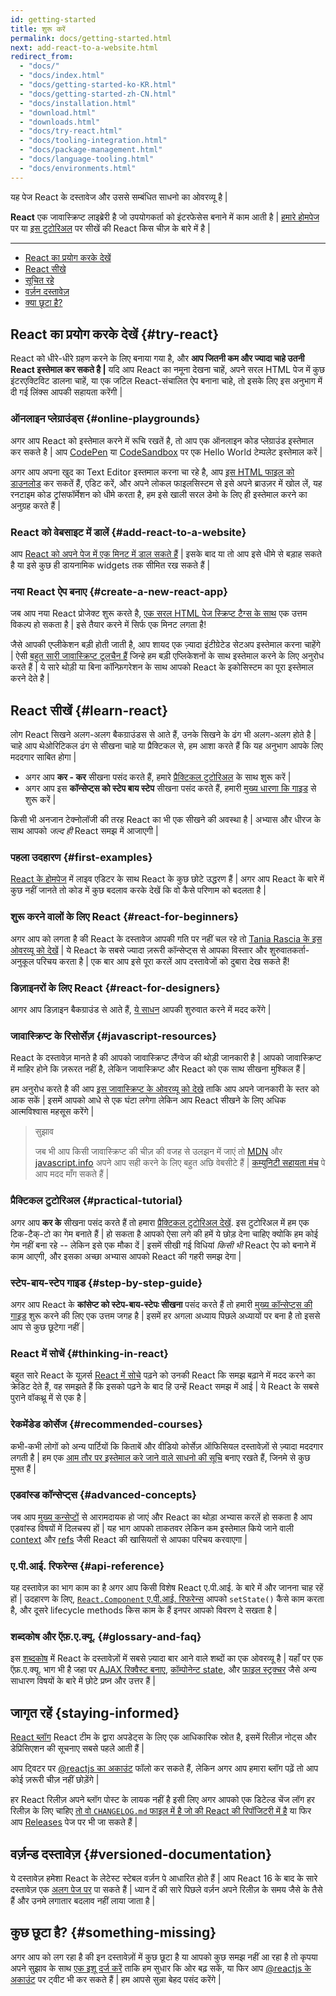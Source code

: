 ```yaml
---
id: getting-started
title: शुरू करें 
permalink: docs/getting-started.html
next: add-react-to-a-website.html
redirect_from:
  - "docs/"
  - "docs/index.html"
  - "docs/getting-started-ko-KR.html"
  - "docs/getting-started-zh-CN.html"
  - "docs/installation.html"
  - "download.html"
  - "downloads.html"
  - "docs/try-react.html"
  - "docs/tooling-integration.html"
  - "docs/package-management.html"
  - "docs/language-tooling.html"
  - "docs/environments.html"
---
```


यह पेज React के दस्तावेज और उससे सम्बंधित साधनो का ओवरव्यू है |

**React** एक जावास्क्रिप्ट लाइब्रेरी है जो उपयोगकर्ता को इंटरफेसेस बनाने में काम आती है | [हमारे होमपेज](/) पर या [इस टुटोरिअल](/tutorial/tutorial.html) पर सीखें की React किस चीज़ के बारे में है |

 ---
 
 - [React का प्रयोग करके देखें](#try-react)
 - [React सीखे](#learn-react)
 - [सूचित रहे](#staying-informed)
 - [वर्ज़न दस्तावेज़](#versioned-documentation)
 - [क्या छूटा है?](#something-missing )
 
## React का प्रयोग करके देखें {#try-react}

React को धीरे-धीरे ग्रहण करने के लिए बनाया गया है, और  **आप जितनी कम और ज्यादा चाहे उतनी React इस्तेमाल कर सकते है |** यदि आप React का नमूना देखना चाहें, अपने सरल HTML पेज में कुछ इंटरएक्टिविट डालना चाहें, या एक जटिल React-संचालित ऐप बनाना चाहे, तो इसके लिए इस अनुभाग में दी गई लिंक्स आपकी सहायता करेंगी | 

### ऑनलाइन प्लेग्राउंड्स {#online-playgrounds}

अगर आप React को इस्तेमाल करने में रूचि रखतें है, तो आप एक ऑनलाइन कोड प्लेग्राउंड इस्तेमाल कर सकते है | आप [CodePen](codepen://hello-world) या [CodeSandbox](https://codesandbox.io/s/new) पर एक Hello World टेम्पलेट इस्तेमाल करें |

अगर आप अपना खुद का Text Editor इस्तमाल करना चा रहे है, आप [इस HTML फाइल को डाउनलोड](https://raw.githubusercontent.com/reactjs/reactjs.org/master/static/html/single-file-example.html) कर सकतें हैं, एडिट करें, और अपने लोकल फाइलसिस्टम से इसे अपने ब्राउज़र में खोल लें, यह रनटाइम कोड ट्रांसफॉर्मेशन को धीमे करता है, हम इसे खाली सरल डेमो के लिए ही इस्तेमाल करने का अनुग्रह करते हैं |

### React को वेबसाइट में डालें {#add-react-to-a-website}

आप [React को अपने पेज में एक मिनट में डाल सकते हैं](/docs/add-react-to-a-website.html) | इसके बाद या तो आप इसे धीमे से बड़ाह सकते है या इसे कुछ ही डायनामिक widgets तक सीमित रख सकते हैं |

### नया React ऐप बनाए {#create-a-new-react-app}

जब आप नया React प्रोजेक्ट शुरू करते है, [एक सरल HTML पेज स्क्रिप्ट टैग्स के साथ](/docs/add-react-to-a-website.html) एक उत्तम विकल्प हो सकता है |  इसे तैयार करने में सिर्फ एक मिनट लगता है!

जैसे आपकी एप्लीकेशन बड़ी होती जाती है, आप शायद एक ज़्यादा इंटीग्रेटेड सेटअप इस्तेमाल करना चाहेंगे |  ऐसी [बहुत सारी जावास्क्रिप्ट टूलचैन हैं](/docs/create-a-new-react-app.html) जिन्हे हम बड़ी एप्लिकेशनों के साथ इस्तेमाल करने के लिए अनुरोध करते हैं | ये सारे थोड़ी या बिना कॉन्फ़िगरेशन के साथ आपको React के इकोसिस्टम का पूरा इस्तेमाल करने देते है | 

## React सीखें {#learn-react}

लोग React सिखने अलग-अलग बैकग्राउंडस से आते हैं, उनके सिखने के ढंग भी अलग-अलग होते है | चाहे आप थेओरिटिकल ढंग से सीखना चाहे या प्रैक्टिकल से, हम आशा करते हैं कि यह अनुभाग आपके लिए मददगार साबित होगा |

* अगर आप **कर - कर** सीखना पसंद करते हैं, हमारे [प्रैक्टिकल टुटोरिअल](/tutorial/tutorial.html) के साथ शुरू करें | 
* अगर आप इस **कॉन्सेप्ट्स को स्टेप बाय स्टेप** सीखना पसंद करते हैं, हमारी [मुख्य धारणा कि गाइड](/docs/hello-world.html) से शुरू करें |

किसी भी अनजान  टेक्नोलॉजी की तरह React का भी एक सीखने की अवस्था है | अभ्यास और धीरज के साथ आपको *जल्द ही* React समझ में आजाएगी |

### पहला उदहारण {#first-examples}

[React के होमपेज](/) में लाइव एडिटर के साथ React के कुछ छोटे उद्धरण हैं | अगर आप React के बारे में कुछ नहीं जानते तो कोड में कुछ बदलाव करके देखें कि वो कैसे परिणाम को बदलता है |

### शुरू करने वालों के लिए React {#react-for-beginners}

अगर आप को लगता है की React के दस्तावेज आपकी गति पर नहीं चल रहे तो [Tania Rascia के इस ओवरव्यू को देखें](https://www.taniarascia.com/getting-started-with-react/) | ये React के सबसे ज्यादा ज़रूरी कॉन्सेप्ट्स से आपका विस्तार और शुरुवातकर्ता-अनुकूल परिचय करता है | एक बार आप इसे पूरा करलें आप दस्तावेजों को दुबारा देख सकते हैं!

### डिज़ाइनरों के लिए React {#react-for-designers}

आगर आप डिज़ाइन बैकग्राउंड से आते हैं, [ये साधन](https://reactfordesigners.com/) आपकी शुरुवात करने में मदद करेंगे |

### जावास्क्रिप्ट के रिसोर्सेज़ {#javascript-resources}

React के दस्तावेज़ मानते है की आपको जावास्क्रिप्ट लैंग्वेज की थोड़ी जानकारी है | आपको जावास्क्रिप्ट में माहिर होने कि ज़रूरत नहीं है, लेकिन जावास्क्रिप्ट और React को एक साथ सीखना मुश्किल हैं |

हम अनुरोध करते है की आप [इस जावास्क्रिप्ट के ओवरव्यू को देखे](https://developer.mozilla.org/en-US/docs/Web/JavaScript/A_re-introduction_to_JavaScript) ताकि आप अपने जानकारी के स्तर को आक सकें | इसमें आपको आधे से एक घंटा लगेगा लेकिन आप React सीखने के लिए अधिक आत्मविश्वास महसूस करेंगे |

>सुझाव 
>
>जब भी आप किसी जावास्क्रिप्ट की चीज़ की वजह से उलझन में जाएं तो [MDN](https://developer.mozilla.org/en-US/docs/Web/JavaScript) और  [javascript.info](https://javascript.info/) अपने आप सही करने के लिए बहुत अछि वेबसीटे हैं | [कम्युनिटी सहायता मंच](/community/support.html) पे आप मदद माँग सकते हैं |

### प्रैक्टिकल टुटोरिअल {#practical-tutorial}

अगर आप **कर के** सीखना पसंद करते हैं तो हमारा [प्रैक्टिकल टुटोरिअल देखें](/tutorial/tutorial.html). इस टुटोरिअल में हम एक टिक-टैक्-टो का गेम बनाते हैं | हो सकता है आपको ऐसा लगे की हमें ये छोड़ देना चाहिए क्योकि हम कोई गेम नहीं बना रहे -- लेकिन इसे एक मौका दें | इसमें सीखी गई विधियां *किसी भी* React ऐप को बनाने में काम आएगी, और इसका अच्छा अभ्यास आपको React की गहरी समझ देगा | 

### स्टेप-बाय-स्टेप गाइड {#step-by-step-guide}

अगर आप React के **कांसेप्ट को स्टेप-बाय-स्टेपः सीखना** पसंद करते हैं तो हमारी [मुख्य कॉन्सेप्ट्स की गाइड](/docs/hello-world.html) शुरू करने की लिए एक उत्तम जगह है | इसमें हर अगला अध्याय पिछले अध्यायों पर बना है तो इससे आप से कुछ छूटेगा नहीं |

### React में सोचें {#thinking-in-react}

बहुत सारे React के यूज़र्स [React में सोचे](/docs/thinking-in-react.html) पढ़ने को उनकी React कि समझ बढ़ाने में मदद करने का क्रेडिट देते हैं, वह समझते हैं कि इसको पढ़ने के बाद हि उन्हें React समझ में आई | ये React के सबसे पुराने वॉकथ्रू में से एक है | 

### रेकमेंडेड कोर्सेज {#recommended-courses}

कभी-कभी लोगों को अन्य पार्टियों कि किताबें और वीडियो कोर्सेज़ ऑफिसियल दस्तावेज़ों से ज़्यादा मददगार लगती है | हम एक [आम तौर पर इस्तेमाल करे जाने वाले साधनो की  सूचि](/community/courses.html) बनाए रखते हैं, जिनमे से कुछ मुफ्त हैं |

### एडवांस्ड कॉन्सेप्ट्स {#advanced-concepts}

जब आप [मुख्य कन्सेप्टों](#main-concepts) से आरामदायक हो जाएं और React का थोड़ा अभ्यास करलें हो सकता है आप एडवांस्ड विषयों में दिलचस्प हों | यह भाग आपको ताकतवर लेकिन कम इस्तेमाल किये जाने वाली [context](/docs/context.html) और [refs](/docs/refs-and-the-dom.html) जैसी React की खासियतों से आपका परिचय करवाएगा  |

### ए.पी.आई. रिफरेन्स {#api-reference}

यह दस्तावेज़ का भाग काम का है अगर आप किसी विशेष React ए.पी.आई. के बारे में और जानना चाह रहें हों | उदहारण के लिए, [`React.Component` ए.पी.आई. रिफरेन्स](/docs/react-component.html) आपको `setState()` कैसे काम करता है, और दूसरे lifecycle methods किस काम के हैं इनपर आपको विवरण दे सखता है | 

### शब्दकोष और ऍफ़.ए.क्यू. {#glossary-and-faq}

इस [शब्दकोष](/docs/glossary.html) में React के दस्तावेज़ों में सबसे ज़्यादा बार आने वाले शब्दों का एक ओवरव्यू है | यहाँ पर एक ऍफ़.ए.क्यू. भाग भी है जहा पर [AJAX रिक्वैस्ट बनाए](/docs/faq-ajax.html), [कॉम्पोनेन्ट state](/docs/faq-state.html), और [फाइल स्ट्रक्चर](/docs/faq-structure.html)  जैसे अन्य साधारण विषयों के बारे में छोटे प्रष्न और उत्तर हैं |

## जागृत रहें {staying-informed}

[React ब्लॉग](/blog/) React टीम के द्वारा अपडेट्स के लिए एक आधिकारिक स्रोत है, इसमें रिलीज़ नोट्स और डेप्रिसिएशन की सूचनाए सबसे पहले आती हैं | 

आप ट्विटर पर [@reactjs का अकाउंट](https://twitter.com/reactjs) फॉलो कर सकते हैं, लेकिन अगर आप हमारा ब्लॉग पढ़ें तो आप कोई ज़रूरी चीज़ नहीं छोड़ेंगे | 

हर React रिलीज़ अपने ब्लॉग पोस्ट के लायक नहीं है इसी लिए अगर आपको एक डिटेल्ड चेंज लॉग हर रिलीज़ के लिए चाहिए [तो वो `CHANGELOG.md` फाइल में है जो की React की रिपॉजिटरी में है](https://github.com/facebook/react/blob/master/CHANGELOG.md) या फिर आप [Releases](https://github.com/facebook/react) पेज पर भी जा सकते हैं |

## वर्ज़न्ड दस्तावेज़ {#versioned-documentation}

ये दस्तावेज़ हमेशा React के लेटेस्ट स्टेबल वर्ज़न पे आधारित होते हैं | आप React 16 के बाद के सारे दस्तावेज़ एक [अलग पेज पर](/versions) पा सकते हैं | ध्यान दें की सारे पिछले वर्ज़न अपने रिलीज़ के समय जैसे के तैसे हैं और उनमे लगातार बदलाव नहीं लाया जाता है |

## कुछ छूटा है? {#something-missing}

अगर आप को लग रहा है की इन दस्तावेज़ों में कुछ छूटा है या आपको कुछ समझ नहीं आ रहा है तो कृपया अपने सुझाव के साथ [एक इशू दर्ज करें](https://github.com/reactjs/reactjs.org/issues/new) ताकि हम सुधार कि ओर बढ़ सकें, या फिर आप [@reactjs के अकाउंट](https://twitter.com/reactjs) पर ट्वीट भी कर सकते हैं | हम आपसे सुन्ना बेहद पसंद करेंगे | 
